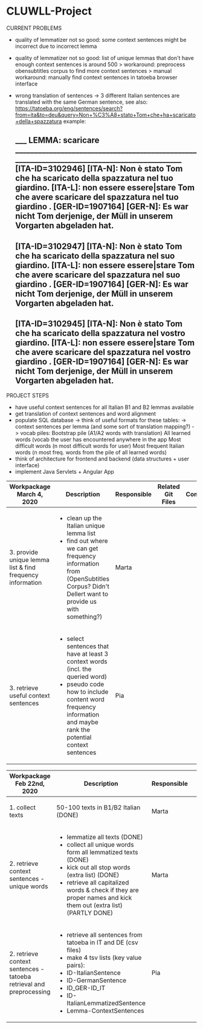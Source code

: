 # CLUWLL-Project

CURRENT PROBLEMS
- quality of lemmatizer not so good: some context sentences might be incorrect due to incorrect lemma
- quality of lemmatizer not so good: list of unique lemmas that don't have enough context sentences is around 500
					> workaround: preprocess obensubtitles corpus to find more context sentences
					> manual workaround: manually find context sentences in tatoeba browser interface

- wrong translation of sentences -> 3 different Italian sentences are translated with the same German sentence,
	see also: https://tatoeba.org/eng/sentences/search?from=ita&to=deu&query=Non+%C3%A8+stato+Tom+che+ha+scaricato+della+spazzatura
	example:

	___ LEMMA: scaricare ____________________________________________________________________________________________
	[ITA-ID=3102946]
	[ITA-N]: Non è stato Tom che ha scaricato della spazzatura nel tuo giardino.
	[ITA-L]: non essere essere|stare Tom che avere scaricare del spazzatura nel tuo giardino .
	[GER-ID=1907164]
	[GER-N]: Es war nicht Tom derjenige, der Müll in unserem Vorgarten abgeladen hat.
	---------------------------------------------------------------------------------------------------------------
	[ITA-ID=3102947]
	[ITA-N]: Non è stato Tom che ha scaricato della spazzatura nel suo giardino.
	[ITA-L]: non essere essere|stare Tom che avere scaricare del spazzatura nel suo giardino .
	[GER-ID=1907164]
	[GER-N]: Es war nicht Tom derjenige, der Müll in unserem Vorgarten abgeladen hat.
	---------------------------------------------------------------------------------------------------------------
	[ITA-ID=3102945]
	[ITA-N]: Non è stato Tom che ha scaricato della spazzatura nel vostro giardino.
	[ITA-L]: non essere essere|stare Tom che avere scaricare del spazzatura nel vostro giardino .
	[GER-ID=1907164]
	[GER-N]: Es war nicht Tom derjenige, der Müll in unserem Vorgarten abgeladen hat.
	---------------------------------------------------------------------------------------------------------------



PROJECT STEPS
- have useful context sentences for all Italian B1 and B2 lemmas available
- get translation of context sentences and word alignment
- populate SQL database -> think of useful formats for these tables:
	-> context sentences per lemma (and some sort of translation mapping?)
	-> vocab piles: Bootstrap pile (A1/A2 words with translation)
			All learned words (vocab the user has encountered anywhere in the app
			Most difficult words (n most difficult words for user)
			Most frequent Italian words (n most freq. words from the pile of all learned words)
- think of architecture for frontend and backend (data structures + user interface)
- implement Java Servlets + Angular App


|Workpackage<br>March 4, 2020|Description|Responsible|Related Git Files|Comment|
|---|---|---|---|---|
|3. provide unique lemma list & find frequency information|<ul><li>clean up the Italian unique lemma list</li><li>find out where we can get frequency information from (OpenSubtitles Corpus? Didn't Dellert want to provide us with something?)</li></ul>|Marta| | |
|3. retrieve useful context sentences|<ul><li>select sentences that have at least 3 context words (incl. the queried word)</li><li>pseudo code how to include content word frequency information and maybe rank the potential context sentences</li></ul>|Pia| | |



|Workpackage<br>Feb 22nd, 2020|Description|Responsible|Related Git Files|Comment|
|---|---|---|---|---|
|1. collect texts|50-100 texts in B1/B2 Italian (DONE)|Marta|<ul><li>dir B1</li><li>dir B2</li></ul>| |
|2. retrieve context sentences - unique words|<ul><li>lemmatize all texts (DONE)</li><li>collect all unique words form all lemmatized texts (DONE)</li><li>kick out all stop words (extra list) (DONE)</li><li>retrieve all capitalized words & check if they are proper names and kick them out (extra list) (PARTLY DONE)</ul>|Marta|<ul><li>dir B1</li><li>dir B2</li><li>code_preprocessing -> lemmatizer.py</li></ul>| |
|2. retrieve context sentences - tatoeba retrieval and preprocessing|<ul><li>retrieve all sentences from tatoeba in IT and DE (csv files)</li><li>make 4 tsv lists (key value pairs):</li><li>ID-ItalianSentence</li><li>ID-GermanSentence</li><li>ID_GER-ID_IT</li><li>ID-ItalianLemmatizedSentence</li><li>Lemma-ContextSentences</li></ul>|Pia|<ul><li>dir preprocessing_tatoeba</li><li>code_preprocessing -> preprocess_tatoeba.py</li></ul>|done, except for generating the list Lemma-ContextSent with the real lemmas from the learner texts|

